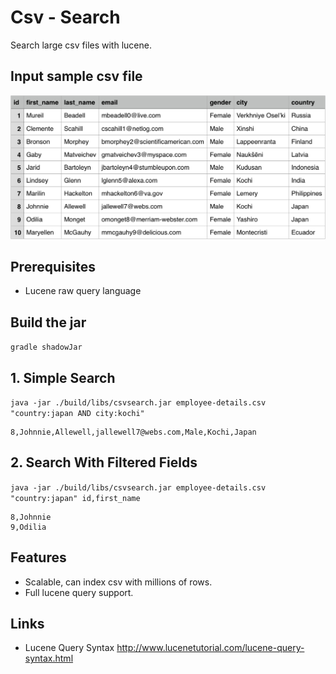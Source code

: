 # Csv - Search
Search large csv files with lucene.

## Input sample csv file
![Input Csv File](etc/images/employee-details.png)

## Prerequisites
- Lucene raw query language

## Build the jar
`gradle shadowJar`

## 1. Simple Search
`java -jar ./build/libs/csvsearch.jar employee-details.csv "country:japan AND city:kochi"`

```csv
8,Johnnie,Allewell,jallewell7@webs.com,Male,Kochi,Japan
```


## 2. Search With Filtered Fields
`java -jar ./build/libs/csvsearch.jar employee-details.csv "country:japan" id,first_name`

```csv
8,Johnnie
9,Odilia
```

## Features
- Scalable, can index csv with millions of rows.
- Full lucene query support.

## Links
- Lucene Query Syntax http://www.lucenetutorial.com/lucene-query-syntax.html
